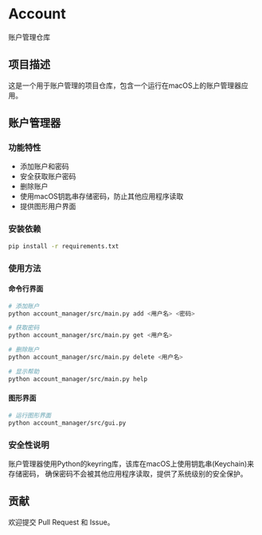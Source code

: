 # Account

账户管理仓库

## 项目描述

这是一个用于账户管理的项目仓库，包含一个运行在macOS上的账户管理器应用。

## 账户管理器

### 功能特性

- 添加账户和密码
- 安全获取账户密码
- 删除账户
- 使用macOS钥匙串存储密码，防止其他应用程序读取
- 提供图形用户界面

### 安装依赖

```bash
pip install -r requirements.txt
```

### 使用方法

#### 命令行界面

```bash
# 添加账户
python account_manager/src/main.py add <用户名> <密码>

# 获取密码
python account_manager/src/main.py get <用户名>

# 删除账户
python account_manager/src/main.py delete <用户名>

# 显示帮助
python account_manager/src/main.py help
```

#### 图形界面

```bash
# 运行图形界面
python account_manager/src/gui.py
```

### 安全性说明

账户管理器使用Python的keyring库，该库在macOS上使用钥匙串(Keychain)来存储密码，
确保密码不会被其他应用程序读取，提供了系统级别的安全保护。

## 贡献

欢迎提交 Pull Request 和 Issue。